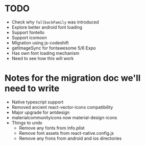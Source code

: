 # TODO
* Check why `fallbackFamily` was introduced
* Explore better android font loading
* Support fontello
* Support icomoon
* MIgration using js-codeshift
* getImageSync for fontawesome 5/6
Expo
* Has own font loading mechanism
* Need to see how this will work

# Notes for the migration doc we'll need to write
* Native typescript support
* Removed ancient react-vector-icons compatibility
* Major upgrade for antdesign
* materialcommunityicons now material-design-icons
* Things to undo
  * Remove any fonts from Info.plist
  * Remove font assets from react-native.config.js
  * Remove any frons from android and ios directories

